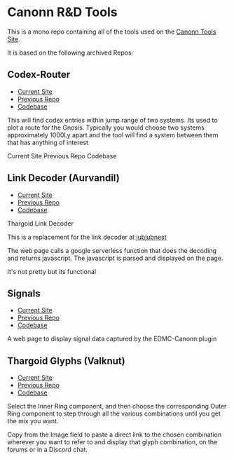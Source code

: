 # Canonn R&D Tools

This is a mono repo containing all of the tools used on the [Canonn Tools Site](https://tools.canonn.tech).

It is based on the following archived Repos:

## Codex-Router

- [Current Site](https://tools.canonn.tech/codexrouter/)
- [Previous Repo](https://github.com/canonn-science/Codex-Router)
- [Codebase](./tools/codexrouter)

This will find codex entries within jump range of two systems. Its used to plot a route for the Gnosis. Typically you would choose two systems approximately 1000Ly apart and the tool will find a system between them that has anything of interest

Current Site
Previous Repo
Codebase

## Link Decoder (Aurvandil)

- [Current Site](https://tools.canonn.tech/linkdecoder/)
- [Previous Repo](https://github.com/canonn-science/Aurvandil)
- [Codebase](./tools/linkdecoder)

Thargoid Link Decoder

This is a replacement for the link decoder at [jubjubnest](http://jubjubnest.net:8001/?origin=hip+21251&data=hhl+hlh+llh+lhl+%2F+lll+llh+lhh%0D%0Ahlh+hll+lll+%2F+hhl+lll+lhl+%0D%0Ahhl+lll+hhl+%2F+hhl+lll+lhl+)

The web page calls a google serverless function that does the decoding and returns javascript. The javascript is parsed and displayed on the page.

It's not pretty but its functional

## Signals

- [Current Site](https://tools.canonn.tech/signals/)
- [Previous Repo](https://github.com/canonn-science/Signals)
- [Codebase](./tools/signals)

A web page to display signal data captured by the EDMC-Canonn plugin

## Thargoid Glyphs (Valknut)

- [Current Site](https://tools.canonn.tech/thargoid_glyphs)
- [Previous Repo](https://github.com/canonn-science/Valknut)
- [Codebase](./tools/thargoid_glyphs)

Select the Inner Ring component, and then choose the corresponding Outer Ring component to step through all the various combinations until you get the mix you want.

Copy from the Image field to paste a direct link to the chosen combination wherever you want to refer to and display that glyph combination, on the forums or in a Discord chat.

